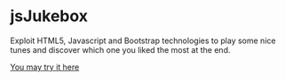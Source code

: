 # jsJukebox
Exploit HTML5, Javascript and Bootstrap technologies to play some nice tunes and discover which one you liked the most at the end.

[You may try it here](http://dev.eng.gr/html/JS/jsJukebox/)
